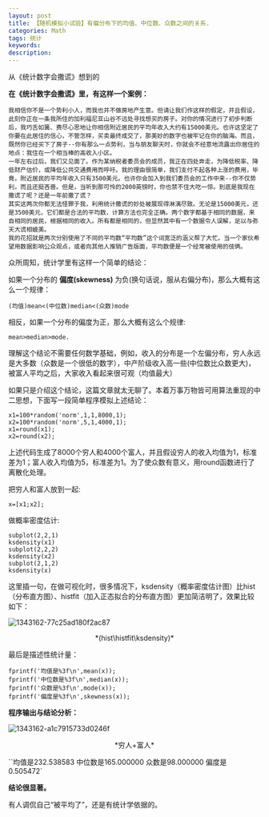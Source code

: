 ```yaml
---
layout: post
title: 【随机模拟小试验】有偏分布下的均值、中位数、众数之间的关系.
categories: Math
tags: 统计
keywords:
description:
---
```


从《统计数字会撒谎》想到的



**在《统计数字会撒谎》里，有这样一个案例：**

    我相信你不是一个势利小人，而我也并不做房地产生意。但请让我们作这样的假定，并且假设，此刻你正在一条我所住的加利福尼亚山谷不远处寻找想买的房子。对你的情况进行了初步判断后，我巧舌如簧、费尽心思地让你相信附近居民的平均年收入大约有15000美元。也许这坚定了你要在此居住的信心，不管怎样，买卖最终成交了，那美妙的数字也被牢记在你的脑海。而且，既然你已经买下了房子--你有那么一点势利，当与朋友聊天时，你就会不经意地流露出你居住的地点：我住在一个相当棒的高收入小区。
    一年左右过后，我们又见面了。作为某纳税者委员会的成员，我正在四处奔走，为降低税率、降低财产估价，或降低公共交通费用而呼吁。我的理由很简单，我们支付不起各种上涨的费用，毕竟，附近居民的平均年收入只有3500美元。也许你会加入到我们委员会的工作中来--你不仅势利，而且还挺吝啬。但是，当听到那可怜的2000英镑时，你也禁不住大吃一惊。到底是我现在撒谎了呢？还是一年前撒了谎？
    其实这两次你都无法怪罪于我，利用统计撒谎的妙处被展现得淋漓尽致。无论是15000美元，还是3500美元，它们都是合法的平均数，计算方法也完全正确。两个数字都基于相同的数据，来自相同的居民，根据相同的收入。所有都是相同的，但显然其中有一个数据令人误解，足以与弥天大谎相媲美。
    我的花招就是两次分别使用了不同的平均数“平均数”这个词宽泛的涵义帮了大忙。当一个家伙希望用数据影响公众观点，或者向其他人推销广告版面，平均数便是一个经常被使用的伎俩。

众所周知，统计学里有这样一个简单的结论：

如果一个分布的 __偏度(skewness)__ 为负(换句话说，服从右偏分布)，那么大概有这么一个规律：

    (均值)mean<(中位数)median<(众数)mode

相反，如果一个分布的偏度为正，那么大概有这么个规律:

    mean>median>mode.

理解这个结论不需要任何数学基础，例如，收入的分布是一个左偏分布，穷人永远是大多数（众数是一个很低的数字），中产阶级收入高一些(中位数比众数更大)，被富人平均之后，大家收入看起来很可观（均值最大）

如果只是介绍这个结论，这篇文章就太无聊了。本着万事万物皆可用算法重现的中二思想，下面写一段简单程序模拟上述结论：

    x1=100*random('norm',1,1,8000,1);
    x2=100*random('norm',5,1,4000,1);
    x1=round(x1);
    x2=round(x2);

上述代码生成了8000个穷人和4000个富人，并且假设穷人的收入均值为1，标准差为1；富人收入均值为5，标准差为1。为了使众数有意义，用round函数进行了离散化处理。

把穷人和富人放到一起:

    x=[x1;x2];

做概率密度估计:

    subplot(2,2,1)
    ksdensity(x1)
    subplot(2,2,2)
    ksdensity(x2)
    subplot(2,1,2)
    ksdensity(x)

这里插一句，在做可视化时，很多情况下，ksdensity（概率密度估计图）比hist（分布直方图）、histfit（加入正态拟合的分布直方图）更加简洁明了，效果比较如下：

![1343162-77c25ad180f2ac87](http://i.imgur.com/TO24UlI.png)

<center>*(hist\histfit\ksdensity)*</center >


最后是描述性统计量：

    fprintf('均值是%3f\n',mean(x));
    fprintf('中位数是%3f\n',median(x));
    fprintf('众数是%3f\n',mode(x));
    fprintf('偏度是%3f\n',skewness(x));


**程序输出与结论分析：**

![1343162-a1c7915733d0246f](http://i.imgur.com/ARLqpc3.png)

<center>*穷人+富人*</center >


``均值是232.538583
中位数是165.000000
众数是98.000000
偏度是0.505472`

**结论很显著。**

有人调侃自己“被平均了”，还是有统计学依据的。
